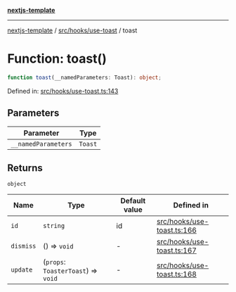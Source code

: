 [**nextjs-template**](../../../../README.md)

---

[nextjs-template](../../../../README.md) / [src/hooks/use-toast](../README.md) / toast

# Function: toast()

```ts
function toast(__namedParameters: Toast): object;
```

Defined in: [src/hooks/use-toast.ts:143](https://github.com/Its-Satyajit/nextjs-template/blob/a020f2e64682696d16eea8be5c54d400aa09764e/src/hooks/use-toast.ts#L143)

## Parameters

| Parameter           | Type    |
| ------------------- | ------- |
| `__namedParameters` | `Toast` |

## Returns

`object`

| Name                           | Type                                | Default value | Defined in                                                                                                                                              |
| ------------------------------ | ----------------------------------- | ------------- | ------------------------------------------------------------------------------------------------------------------------------------------------------- |
| <a id="id"></a> `id`           | `string`                            | id            | [src/hooks/use-toast.ts:166](https://github.com/Its-Satyajit/nextjs-template/blob/a020f2e64682696d16eea8be5c54d400aa09764e/src/hooks/use-toast.ts#L166) |
| <a id="dismiss"></a> `dismiss` | () => `void`                        | -             | [src/hooks/use-toast.ts:167](https://github.com/Its-Satyajit/nextjs-template/blob/a020f2e64682696d16eea8be5c54d400aa09764e/src/hooks/use-toast.ts#L167) |
| <a id="update"></a> `update`   | (`props`: `ToasterToast`) => `void` | -             | [src/hooks/use-toast.ts:168](https://github.com/Its-Satyajit/nextjs-template/blob/a020f2e64682696d16eea8be5c54d400aa09764e/src/hooks/use-toast.ts#L168) |
